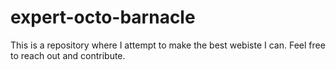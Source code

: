 # expert-octo-barnacle
This is a repository where I attempt to make the best webiste I can. Feel free to reach out and contribute.
